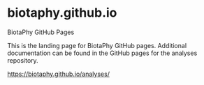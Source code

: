 # biotaphy.github.io
BiotaPhy GitHub Pages

This is the landing page for BiotaPhy GitHub pages.  Additional documentation can be found in the GitHub pages for the analyses repository.

https://biotaphy.github.io/analyses/
